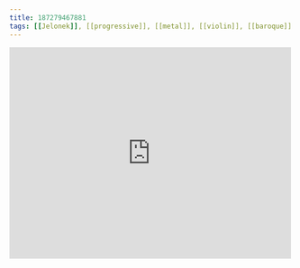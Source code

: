 ```yaml
---
title: 187279467881
tags: [[Jelonek]], [[progressive]], [[metal]], [[violin]], [[baroque]]
---
```

<iframe allow="accelerometer; autoplay; clipboard-write; encrypted-media; gyroscope; picture-in-picture" allowfullscreen="" frameborder="0" height="375" id="youtube_iframe" src="https://www.youtube.com/embed/dCpA7rJlEjU?feature=oembed&amp;enablejsapi=1&amp;origin=https://safe.txmblr.com&amp;wmode=opaque" width="500"></iframe>